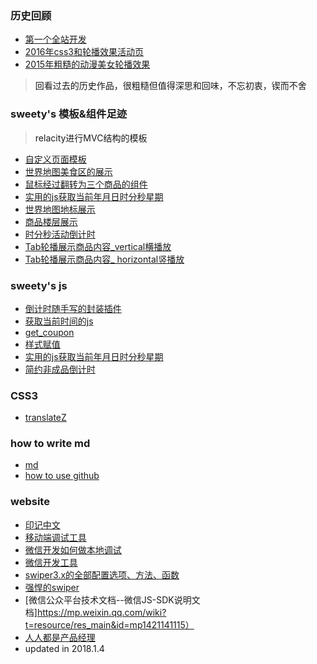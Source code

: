 ### 历史回顾
* [第一个全站开发](http://htmlpreview.github.io/?https://github.com/SweetyLv/sweety_projects/blob/master/yichuan/index.html)
* [2016年css3和轮播效果活动页](http://htmlpreview.github.io/?https://github.com/SweetyLv/sweety_projects/blob/master/cross/index.html)
* [2015年粗糙的动漫美女轮播效果](http://htmlpreview.github.com/?https://github.com/SweetyLv/sweety_projects/blob/master/beauty_girl/index.html)
> <a>回看过去的历史作品，很粗糙但值得深思和回味，不忘初衷，锲而不舍</a>
### sweety's 模板&组件足迹
> <a>relacity进行MVC结构的模板</a>
* [自定义页面模板](https://github.com/SweetyLv/module_relacity_MVC/tree/master/zidingyiyemianmoban)
* [世界地图美食区的展示](https://github.com/SweetyLv/module/tree/master/map_pattern01)
* [鼠标经过翻转为三个商品的组件](https://github.com/SweetyLv/module/tree/master/pc_twoPicReverCom)
* [实用的js获取当前年月日时分秒星期](https://github.com/SweetyLv/module/tree/master/Date)
* [世界地图地标展示](https://github.com/SweetyLv/module_relacity_MVC/tree/master/map_pattern01)
* [商品楼层展示](https://github.com/SweetyLv/module_relacity_MVC/tree/master/pc_floor_pattern6)
* [时分秒活动倒计时](https://github.com/SweetyLv/module_relacity_MVC/tree/master/second_skill)
* [Tab轮播展示商品内容_vertical横播放](https://github.com/SweetyLv/module_relacity_MVC/tree/master/Tabcom_vertical)
* [Tab轮播展示商品内容_ horizontal竖播放](https://github.com/SweetyLv/module_relacity_MVC/tree/master/floorpattern02)
### sweety's js
* [倒计时随手写的封装插件](https://github.com/SweetyLv/sweety_projects-bootstrap/tree/master/second_skiil_bysweety)
* [获取当前时间的js](https://github.com/SweetyLv/sweety_node_knowlege/blob/master/getDate.md)
* [get_coupon](https://github.com/SweetyLv/sweety_projects-bootstrap/tree/master/coupons)
* [样式赋值](https://github.com/SweetyLv/sweety_node_knowlege/tree/master/js_add_style)
* [实用的js获取当前年月日时分秒星期](https://github.com/SweetyLv/module_relacity_MVC/tree/master/Date)
* [简约非成品倒计时](https://github.com/SweetyLv/sweety_projects-bootstrap/tree/master/second_skill)
### CSS3
* [translateZ](http://htmlpreview.github.io/?https://github.com/SweetyLv/sweety/blob/master/translateZ_kn.html)
### how to write md
* [md](http://www.cnblogs.com/liugang-vip/p/6337580.html)
* [how to use github](https://www.cnblogs.com/zhehan54/p/5528886.html)
### website
* [印记中文](https://docschina.org/)
* [移动端调试工具](http://yujiangshui.com/multidevice-frontend-debug/)
* [微信开发如何做本地调试](https://www.zhihu.com/question/25456655)
* [微信开发工具](https://jingyan.baidu.com/article/76a7e409e8fc40fc3b6e15d3.html)
* [swiper3.x的全部配置选项、方法、函数](http://www.swiper.com.cn/api/start/2014/1218/140.html)
* [强悍的swiper](http://www.swiper.com.cn/)
* [微信公众平台技术文档--微信JS-SDK说明文档]https://mp.weixin.qq.com/wiki?t=resource/res_main&id=mp1421141115）
* [人人都是产品经理](http://www.woshipm.com/)
* updated in 2018.1.4
